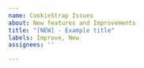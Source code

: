 ```yaml
---
name: CookieStrap Issues
about: New features and Improvements
title: "[NEW] - Example title"
labels: Improve, New
assignees: ''

---
```



